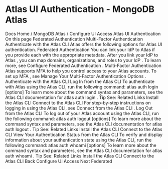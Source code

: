 # Atlas UI Authentication - MongoDB Atlas


Docs Home / MongoDB Atlas / Configure UI Access Atlas UI Authentication On this page Federated Authentication Multi-Factor Authentication Authenticate with the Atlas CLI Atlas offers the following options for Atlas UI authentication. Federated Authentication You can link your IdP to Atlas if you provide each with the
appropriate metadata. After you link your IdP to Atlas , you can
map domains, organizations, and roles to your IdP . To learn more, see Configure Federated Authentication . Multi-Factor Authentication Atlas supports MFA to help you control access to your Atlas accounts. To set up MFA , see Manage Your Multi-Factor Authentication Options . Authenticate with the Atlas CLI Log In from the Atlas CLI To authenticate with Atlas using the
Atlas CLI, run the following command: atlas auth login [options] To learn more about the command syntax and parameters, see the
Atlas CLI documentation for atlas auth login . Tip See: Related Links Install the Atlas CLI Connect to the Atlas CLI For step-by-step instructions on logging in using the
Atlas CLI, see Connect from the Atlas CLI . Log Out from the Atlas CLI To log out of your Atlas account using the
Atlas CLI, run the following command: atlas auth logout [options] To learn more about the command syntax and parameters, see the
Atlas CLI documentation for atlas auth logout . Tip See: Related Links Install the Atlas CLI Connect to the Atlas CLI View Your Authentication Status from the Atlas CLI To verify and display information about your authentication state using the
Atlas CLI, run the following command: atlas auth whoami [options] To learn more about the command syntax and parameters, see the
Atlas CLI documentation for atlas auth whoami . Tip See: Related Links Install the Atlas CLI Connect to the Atlas CLI Back Configure UI Access Next Federated

